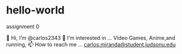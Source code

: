 # hello-world
assignment 0 


👋 Hi, I’m @carlos2343
👀 I’m interested in ... Video Games, Anime,and running,
📫 How to reach me ... carlos.miranda@student.judsonu.edu
